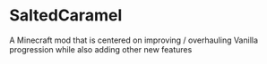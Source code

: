 # SaltedCaramel
A Minecraft mod that is centered on improving / overhauling Vanilla progression while also adding other new features
